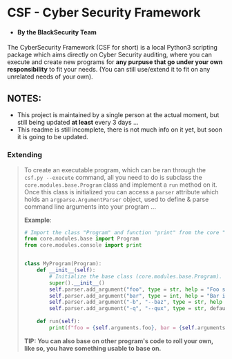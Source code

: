 # **CSF - Cyber Security Framework**
- #### By the **Black**Security Team
The CyberSecurity Framework (CSF for short) is a local Python3 scripting package which aims directly on Cyber Security auditing, where you can execute and create new programs for **any purpuse that go under your own responsibility** to fit your needs. (You can still use/extend it to fit on any unrelated needs of your own).

## NOTES:
- This project is maintained by a single person at the actual moment, but still being updated **at least** every 3 days ...
- This readme is still incomplete, there is not much info on it yet, but soon it is going to be updated.

### **Extending**
> To create an executable program, which can be ran through the `csf.py --execute` command, all you need to do is subclass the `core.modules.base.Program` class and implement a `run` method on it. Once this class is initialized you can access a `parser` attribute which holds an `argparse.ArgumentParser` object, used to define & parse command line arguments into your program ...
>
> **Example**:
> ```python
> # Import the class "Program" and function "print" from the core "base" and "console" modules.
> from core.modules.base import Program
> from core.modules.console import print
> 
> 
> class MyProgram(Program):
>     def __init__(self):
>         # Initialize the base class (core.modules.base.Program).
>         super().__init__()
>         self.parser.add_argument("foo", type = str, help = "Foo str.")
>         self.parser.add_argument("bar", type = int, help = "Bar int.")
>         self.parser.add_argument("-b", "--baz", type = str, help = "Baz str.")
>         self.parser.add_argument("-q", "--qux", type = str, default = "Quux", help = "Qux str.")
>     
>     def run(self):
>         print(f"foo = {self.arguments.foo}, bar = {self.arguments.bar}, baz = {self.arguments.baz}, qux = {self.arguments.qux}")
> ```
> **TIP: You can also base on other program's code to roll your own, like so, you have something usable to base on.**
